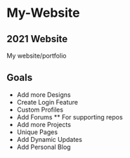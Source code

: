 # My-Website
## 2021 Website
My website/portfolio
## Goals
* Add more Designs
* Create Login Feature
* Custom Profiles
* Add Forums
** For supporting repos
* Add more Projects
* Unique Pages
* Add Dynamic Updates
* Add Personal Blog
